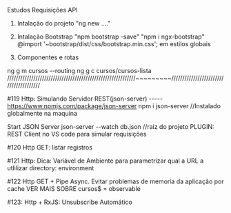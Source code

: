 Estudos Requisições API

1. Intalação do projeto "ng new ...."

2. Intalação Bootstrap "npm bootstrap -save"
			"npm i ngx-bootstrap"
   @import '~bootstrap/dist/css/bootstrap.min.css'; em estilos globais

3. Componentes e rotas

ng g m cursos --routing
ng g c cursos/cursos-lista
///////////////////////////////////////////////////////////~~~~~~~~~///////////////////////////////////////

#119 Http: Simulando Servidor REST(json-server) ----- https://www.npmjs.com/package/json-server
npm i json-server //Instalado globalmente na maquina 

Start JSON Server
json-server --watch db.json //raiz do projeto 
PLUGIN: REST Client no VS code para simular requisições

#120 Http GET: listar registros

#121 Http: Dica: Variável de Ambiente para parametrizar qual a URL a utlilizar 
directory: environment

#122 Http GET + Pipe Async. Evitar problemas de memoria da aplicação por cache  VER MAIS SOBRE
cursos$ = observable

#123: Http + RxJS: Unsubscribe Automático